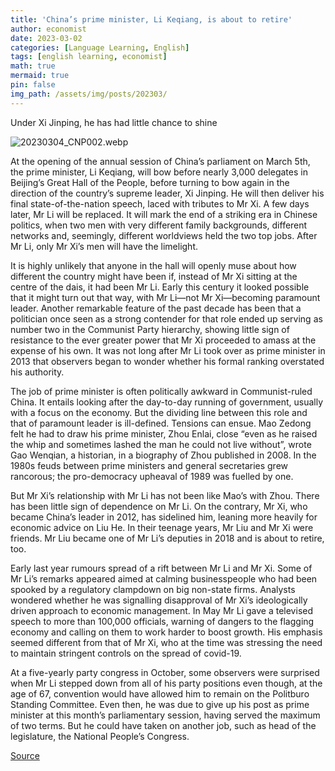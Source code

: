 ```yaml
---
title: 'China’s prime minister, Li Keqiang, is about to retire'
author: economist
date: 2023-03-02
categories: [Language Learning, English]
tags: [english learning, economist]
math: true
mermaid: true
pin: false
img_path: /assets/img/posts/202303/
---
```



Under Xi Jinping, he has had little chance to shine

![20230304_CNP002.webp](20230304_CNP002.webp)

At the opening of the annual session of China’s parliament on March 5th, the prime minister, Li Keqiang, will bow before nearly 3,000 delegates in Beijing’s Great Hall of the People, before turning to bow again in the direction of the country’s supreme leader, Xi Jinping. He will then deliver his final state-of-the-nation speech, laced with tributes to Mr Xi. A few days later, Mr Li will be replaced. It will mark the end of a striking era in Chinese politics, when two men with very different family backgrounds, different networks and, seemingly, different worldviews held the two top jobs. After Mr Li, only Mr Xi’s men will have the limelight.

It is highly unlikely that anyone in the hall will openly muse about how different the country might have been if, instead of Mr Xi sitting at the centre of the dais, it had been Mr Li. Early this century it looked possible that it might turn out that way, with Mr Li—not Mr Xi—becoming paramount leader. Another remarkable feature of the past decade has been that a politician once seen as a strong contender for that role ended up serving as number two in the Communist Party hierarchy, showing little sign of resistance to the ever greater power that Mr Xi proceeded to amass at the expense of his own. It was not long after Mr Li took over as prime minister in 2013 that observers began to wonder whether his formal ranking overstated his authority.

The job of prime minister is often politically awkward in Communist-ruled China. It entails looking after the day-to-day running of government, usually with a focus on the economy. But the dividing line between this role and that of paramount leader is ill-defined. Tensions can ensue. Mao Zedong felt he had to draw his prime minister, Zhou Enlai, close “even as he raised the whip and sometimes lashed the man he could not live without”, wrote Gao Wenqian, a historian, in a biography of Zhou published in 2008. In the 1980s feuds between prime ministers and general secretaries grew rancorous; the pro-democracy upheaval of 1989 was fuelled by one.

But Mr Xi’s relationship with Mr Li has not been like Mao’s with Zhou. There has been little sign of dependence on Mr Li. On the contrary, Mr Xi, who became China’s leader in 2012, has sidelined him, leaning more heavily for economic advice on Liu He. In their teenage years, Mr Liu and Mr Xi were friends. Mr Liu became one of Mr Li’s deputies in 2018 and is about to retire, too.

Early last year rumours spread of a rift between Mr Li and Mr Xi. Some of Mr Li’s remarks appeared aimed at calming businesspeople who had been spooked by a regulatory clampdown on big non-state firms. Analysts wondered whether he was signalling disapproval of Mr Xi’s ideologically driven approach to economic management. In May Mr Li gave a televised speech to more than 100,000 officials, warning of dangers to the flagging economy and calling on them to work harder to boost growth. His emphasis seemed different from that of Mr Xi, who at the time was stressing the need to maintain stringent controls on the spread of covid-19.

At a five-yearly party congress in October, some observers were surprised when Mr Li stepped down from all of his party positions even though, at the age of 67, convention would have allowed him to remain on the Politburo Standing Committee. Even then, he was due to give up his post as prime minister at this month’s parliamentary session, having served the maximum of two terms. But he could have taken on another job, such as head of the legislature, the National People’s Congress.



[Source](https://www.economist.com/china/2023/03/02/chinas-prime-minister-li-keqiang-is-about-to-retire)